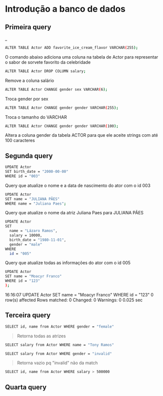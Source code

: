 # Introdução a banco de dados

## Primeira query

_

```sh
ALTER TABLE Actor ADD favorite_ice_cream_flavor VARCHAR(255);

```
O comando abaixo adiciona uma coluna na tabela de Actor para representar o sabor de sorvete favorito da celebridade

```sh
ALTER TABLE Actor DROP COLUMN salary;

```
Remove a coluna salário

```sh
ALTER TABLE Actor CHANGE gender sex VARCHAR(6);

```
Troca gender por sex

```sh
ALTER TABLE Actor CHANGE gender gender VARCHAR(255);

```
Troca o tamanho do VARCHAR

```sh
ALTER TABLE Actor CHANGE gender gender VARCHAR(100);
```
Altera a coluna gender da tabela ACTOR para que ele aceite strings com até 100 caracteres
## Segunda query

```sh
UPDATE Actor
SET birth_date = "2000-00-00"
WHERE id = "003"
```
Query que atualize o nome e a data de nascimento do ator com o id 003

```sh
UPDATE Actor
SET name = "JULIANA PÃES"
WHERE name = "Juliana Paes";
```
Query que atualize o nome da atriz Juliana Paes para JULIANA PÃES

```sh
UPDATE Actor
SET
  name = "Lázaro Ramos",
  salary = 10000,
  birth_date = "1980-11-01",
  gender = "male"
WHERE
  id = "005"
````
Query que atualize todas as informações do ator com o id 005

```sh
UPDATE Actor
SET name = "Moacyr Franco"
WHERE id = "123"
);
````
16:16:07	UPDATE Actor SET name = "Moacyr Franco" WHERE id = "123"	0 row(s) affected Rows matched: 0  Changed: 0  Warnings: 0	0.025 sec

## Terceira query
```sh
SELECT id, name from Actor WHERE gender = "female"
```

>Retorna todas as atrizes

```sh
SELECT salary from Actor WHERE name = "Tony Ramos"
````

```sh
SELECT salary from Actor WHERE gender = "invalid"
````
>Retorna vazio pq "invalid" não da match

```sh
SELECT id, name from Actor WHERE salary > 500000
```

## Quarta query

